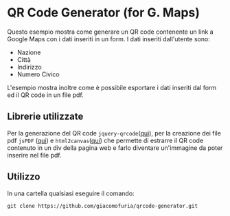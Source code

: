 # QR Code Generator (for G. Maps)

Questo esempio mostra come generare un QR code contenente un link a Google Maps con i dati inseriti in un form. I dati inseriti dall'utente sono:
- Nazione
- Città
- Indirizzo
- Numero Civico

L'esempio mostra inoltre come è possibile esportare i dati inseriti dal form ed il QR code in un file pdf.
## Librerie utilizzate

Per la generazione del QR code `jquery-qrcode`([qui](https://github.com/jeromeetienne/jquery-qrcode)), per la creazione dei file pdf `jsPDF` ([qui](https://github.com/MrRio/jsPDF)) e `html2canvas`([qui](https://html2canvas.hertzen.com)) che permette di estrarre il QR code contenuto in un div della pagina web e farlo diventare un'immagine da poter inserire nel file pdf.

## Utilizzo

In una cartella qualsiasi eseguire il comando:
```
git clone https://github.com/giacomofuria/qrcode-generator.git
```
